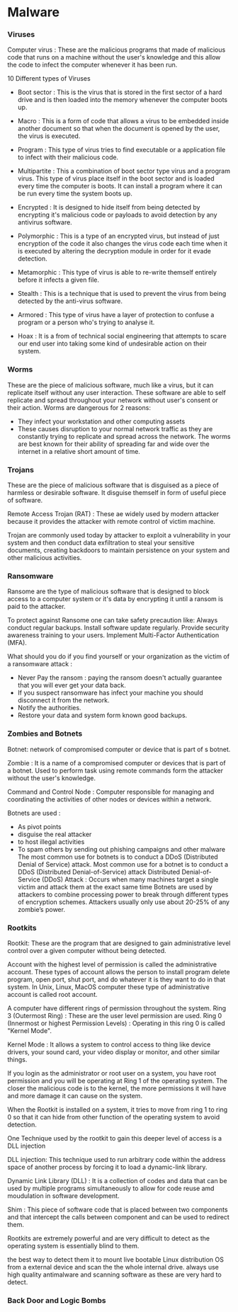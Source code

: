 # Malware

### Viruses

 Computer virus :  These are the malicious programs that made of malicious code that runs on a machine without the user's knowledge and this allow the code to infect the computer whenever it has been run.

 10 Different types of Viruses
 
 - Boot sector : This is the virus that is stored in the first sector of a hard drive and is then loaded into the memory whenever the computer boots up.
 
 - Macro : This is a form of code that allows a virus to be embedded inside another document so that when the document is opened by the user, the virus is executed.
 
 - Program : This type of virus tries to find executable or a application file to infect with their malicious code.
 
 - Multipartite : This a combination of boot sector type virus and a program virus. This type of virus place itself in the boot sector and is loaded every time the computer is boots. It can install a program where it can be run every time the system boots up.
  
 - Encrypted : It is designed to hide itself from being detected by encrypting it's malicious code or payloads to avoid detection by any antivirus software. 
 
 - Polymorphic : This is a type of an encrypted virus, but instead of just encryption of the code it also changes the virus code each time when it is executed by altering the decryption module in order for it evade detection. 
 
 - Metamorphic : This type of virus is able to re-write themself entirely before it infects a given file. 
 
 - Stealth : This is a technique that is used to prevent the virus from being detected by the anti-virus software.
 
 - Armored : This type of virus have a layer of protection to confuse a program or a person who's trying to analyse it.
 
 - Hoax : It is a from of technical social engineering that attempts to scare our end user into taking some kind of undesirable action on their system.
### Worms
These are the piece of malicious software, much like a virus, but it can replicate itself without any user interaction. These software are able to self replicate and spread throughout your network without user's consent or their action. 
Worms are dangerous for 2 reasons:
- They infect your workstation and other computing assets 
- These causes disruption to your normal network traffic as they are constantly trying to replicate and spread across the network.
The worms are best known for their ability of spreading far and wide over the internet in a relative short amount of time.

### Trojans 
 
 These are the piece of malicious software that is disguised as a piece of harmless or desirable software. It disguise themself in form of useful piece of software.

Remote Access Trojan (RAT) : These ae widely used by modern attacker because it provides the attacker with remote control of victim machine.

Trojan are commonly used today by attacker to exploit a vulnerability in your system and then conduct data exfiltration to steal your sensitive documents, creating backdoors to maintain persistence on your system and other malicious activities.

### Ransomware 

Ransome are the type of malicious software that is designed to block access to a computer system or it's data by encrypting it until a ransom is paid to the attacker. 

To protect against Ransome one can take safety precaution like: 
Always conduct regular backups.
Install software update regularly.
Provide security awareness training to your users.
 Implement Multi-Factor Authentication (MFA).

What should you do if you find yourself or your organization as the victim of a ransomware attack :
- Never Pay the ransom  : paying the ransom doesn't actually guarantee that you will  ever get your data back. 
- If you suspect ransomware has infect your machine you should disconnect it from the network. 
- Notify the authorities.
- Restore your data and system form known good backups.
### Zombies and Botnets

Botnet: network of compromised computer or device that is part of s botnet.

Zombie : It is a name of a compromised computer or devices that is part of a botnet.  Used to perform task using remote commands form the attacker without the user's knowledge.

Command and Control Node : Computer responsible for managing and coordinating the activities of other nodes or devices within a network.

Botnets are used :
- As pivot points
- disguise the real attacker
- to host illegal activities
- To spam others by sending out phishing campaigns and other malware
The most common use for botnets is to conduct a DDoS (Distributed Denial of Service) attack. 
Most common use for a botnet is to conduct a DDoS (Distributed Denial-of-Service) attack        Distributed Denial-of-Service (DDoS) Attack : Occurs when many machines target a single victim and attack them at the exact same time 
Botnets are used by attackers to combine processing power to break through different types of encryption schemes. Attackers usually only use about 20-25% of any zombie’s power.

### Rootkits 
Rootkit: These are the program that are designed to gain administrative level control over a given computer without being detected. 

Account with the highest level of permission is called the administrative account. These  types of account allows the person to install program delete program, open port, shut port, and do whatever it is they want to do in that system. In Unix, Linux, MacOS computer these type of administrative account is called root account. 
 
A computer have different rings of permission throughout the system.
Ring 3 (Outermost Ring) : These are the user level permission are used.
Ring 0 (Innermost or highest Permission Levels) : Operating in this ring 0 is called "Kernel Mode". 

Kernel Mode : It allows a system to control access to thing like device drivers, your sound card, your video display or monitor, and other similar things.

If you login as the administrator or root user on a system, you have root permission and you will be operating at Ring 1 of the operating system. The closer the malicious code is to the kernel, the more permissions it will have and more damage it can cause on the system.

When the Rootkit is installed on a system, it tries to move from ring 1 to ring 0 so that it can hide from other function of the operating system to avoid detection.

One Technique used by the rootkit to gain this deeper level of access is a DLL injection

DLL injection: This technique used to run arbitrary code within the address space of another process by forcing it to load a dynamic-link library.

Dynamic Link Library (DLL) : It is a collection of codes and data that can be used by multiple programs simultaneously to allow for code reuse amd moudulation in software development.

Shim : This piece of software code that is placed between two components and that intercept the calls between component and can be used to redirect them.

Rootkits are extremely powerful and are very difficult to detect as the operating system is essentially blind to them.

the best way to detect them it to mount live bootable Linux distribution OS from a external device and scan the the whole internal drive. always use high quality antimalware and scanning software as these are very hard to detect.


### Back Door  and Logic Bombs


